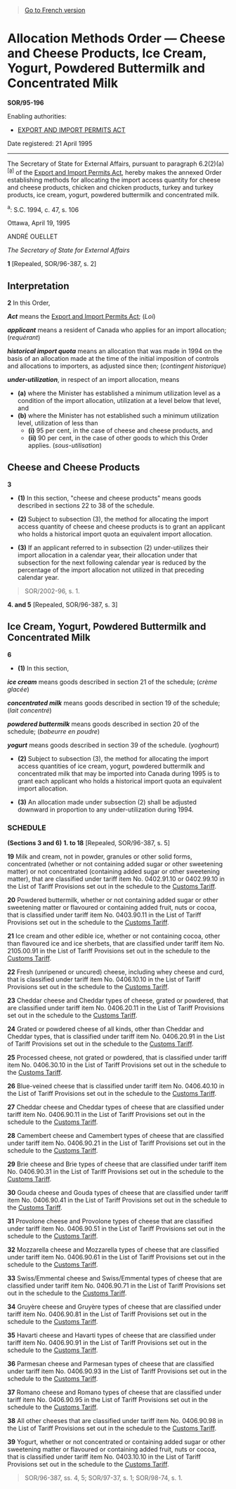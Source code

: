 > [Go to French version](/fr/Règlements/Décrets,%20ordonnances%20et%20règlements%20statutaires/95/196.md)

# Allocation Methods Order — Cheese and Cheese Products, Ice Cream, Yogurt, Powdered Buttermilk and Concentrated Milk

**SOR/95-196**

Enabling authorities: 
- [EXPORT AND IMPORT PERMITS ACT](/en/Acts/Revised%20Statutes%20of%20Canada/E/E-19.md)

Date registered: 21 April 1995

----------

The Secretary of State for External Affairs, pursuant to paragraph 6.2(2)(a)<sup><a href='#footnotea_e'>[a]</a></sup> of the [Export and Import Permits Act](/en/Acts/Revised%20Statutes%20of%20Canada/E/E-19.md), hereby makes the annexed Order establishing methods for allocating the import access quantity for cheese and cheese products, chicken and chicken products, turkey and turkey products, ice cream, yogurt, powdered buttermilk and concentrated milk.

<a name='footnotea_e'><sup>a</sup></a>: S.C. 1994, c. 47, s. 106<br />

Ottawa, April 19, 1995

ANDRÉ OUELLET

*The Secretary of State for External Affairs*



**1** [Repealed, SOR/96-387, s. 2]




## Interpretation


**2** In this Order,

***Act*** means the [Export and Import Permits Act](/en/Acts/Revised%20Statutes%20of%20Canada/E/E-19.md); (*Loi*)

***applicant*** means a resident of Canada who applies for an import allocation; (*requérant*)

***historical import quota*** means an allocation that was made in 1994 on the basis of an allocation made at the time of the initial imposition of controls and allocations to importers, as adjusted since then; (*contingent historique*)

***under-utilization***, in respect of an import allocation, means
- **(a)** where the Minister has established a minimum utilization level as a condition of the import allocation, utilization at a level below that level, and
- **(b)** where the Minister has not established such a minimum utilization level, utilization of less than
	- **(i)** 95 per cent, in the case of cheese and cheese products, and
	- **(ii)** 90 per cent, in the case of other goods to which this Order applies. (*sous-utilisation*)




## Cheese and Cheese Products


**3** 

- **(1)** In this section, "cheese and cheese products" means goods described in sections 22 to 38 of the schedule.

- **(2)** Subject to subsection (3), the method for allocating the import access quantity of cheese and cheese products is to grant an applicant who holds a historical import quota an equivalent import allocation.

- **(3)** If an applicant referred to in subsection (2) under-utilizes their import allocation in a calendar year, their allocation under that subsection for the next following calendar year is reduced by the percentage of the import allocation not utilized in that preceding calendar year.
> SOR/2002-96, s. 1.




**4. and 5** [Repealed, SOR/96-387, s. 3]




## Ice Cream, Yogurt, Powdered Buttermilk and Concentrated Milk


**6** 

- **(1)** In this section,

***ice cream*** means goods described in section 21 of the schedule; (*crème glacée*)

***concentrated milk*** means goods described in section 19 of the schedule; (*lait concentré*)

***powdered buttermilk*** means goods described in section 20 of the schedule; (*babeurre en poudre*)

***yogurt*** means goods described in section 39 of the schedule. (*yoghourt*)

- **(2)** Subject to subsection (3), the method for allocating the import access quantities of ice cream, yogurt, powdered buttermilk and concentrated milk that may be imported into Canada during 1995 is to grant each applicant who holds a historical import quota an equivalent import allocation.

- **(3)** An allocation made under subsection (2) shall be adjusted downward in proportion to any under-utilization during 1994.




### **SCHEDULE** 
**(Sections 3 and 6)**
**1. to 18** [Repealed, SOR/96-387, s. 5]


**19** Milk and cream, not in powder, granules or other solid forms, concentrated (whether or not containing added sugar or other sweetening matter) or not concentrated (containing added sugar or other sweetening matter), that are classified under tariff item No. 0402.91.10 or 0402.99.10 in the List of Tariff Provisions set out in the schedule to the [Customs Tariff](/en/Acts/Statutes%20of%20Canada/1997/c.%2036.md).


**20** Powdered buttermilk, whether or not containing added sugar or other sweetening matter or flavoured or containing added fruit, nuts or cocoa, that is classified under tariff item No. 0403.90.11 in the List of Tariff Provisions set out in the schedule to the [Customs Tariff](/en/Acts/Statutes%20of%20Canada/1997/c.%2036.md).


**21** Ice cream and other edible ice, whether or not containing cocoa, other than flavoured ice and ice sherbets, that are classified under tariff item No. 2105.00.91 in the List of Tariff Provisions set out in the schedule to the [Customs Tariff](/en/Acts/Statutes%20of%20Canada/1997/c.%2036.md).


**22** Fresh (unripened or uncured) cheese, including whey cheese and curd, that is classified under tariff item No. 0406.10.10 in the List of Tariff Provisions set out in the schedule to the [Customs Tariff](/en/Acts/Statutes%20of%20Canada/1997/c.%2036.md).


**23** Cheddar cheese and Cheddar types of cheese, grated or powdered, that are classified under tariff item No. 0406.20.11 in the List of Tariff Provisions set out in the schedule to the [Customs Tariff](/en/Acts/Statutes%20of%20Canada/1997/c.%2036.md).


**24** Grated or powdered cheese of all kinds, other than Cheddar and Cheddar types, that is classified under tariff item No. 0406.20.91 in the List of Tariff Provisions set out in the schedule to the [Customs Tariff](/en/Acts/Statutes%20of%20Canada/1997/c.%2036.md).


**25** Processed cheese, not grated or powdered, that is classified under tariff item No. 0406.30.10 in the List of Tariff Provisions set out in the schedule to the [Customs Tariff](/en/Acts/Statutes%20of%20Canada/1997/c.%2036.md).


**26** Blue-veined cheese that is classified under tariff item No. 0406.40.10 in the List of Tariff Provisions set out in the schedule to the [Customs Tariff](/en/Acts/Statutes%20of%20Canada/1997/c.%2036.md).


**27** Cheddar cheese and Cheddar types of cheese that are classified under tariff item No. 0406.90.11 in the List of Tariff Provisions set out in the schedule to the [Customs Tariff](/en/Acts/Statutes%20of%20Canada/1997/c.%2036.md).


**28** Camembert cheese and Camembert types of cheese that are classified under tariff item No. 0406.90.21 in the List of Tariff Provisions set out in the schedule to the [Customs Tariff](/en/Acts/Statutes%20of%20Canada/1997/c.%2036.md).


**29** Brie cheese and Brie types of cheese that are classified under tariff item No. 0406.90.31 in the List of Tariff Provisions set out in the schedule to the [Customs Tariff](/en/Acts/Statutes%20of%20Canada/1997/c.%2036.md).


**30** Gouda cheese and Gouda types of cheese that are classified under tariff item No. 0406.90.41 in the List of Tariff Provisions set out in the schedule to the [Customs Tariff](/en/Acts/Statutes%20of%20Canada/1997/c.%2036.md).


**31** Provolone cheese and Provolone types of cheese that are classified under tariff item No. 0406.90.51 in the List of Tariff Provisions set out in the schedule to the [Customs Tariff](/en/Acts/Statutes%20of%20Canada/1997/c.%2036.md).


**32** Mozzarella cheese and Mozzarella types of cheese that are classified under tariff item No. 0406.90.61 in the List of Tariff Provisions set out in the schedule to the [Customs Tariff](/en/Acts/Statutes%20of%20Canada/1997/c.%2036.md).


**33** Swiss/Emmental cheese and Swiss/Emmental types of cheese that are classified under tariff item No. 0406.90.71 in the List of Tariff Provisions set out in the schedule to the [Customs Tariff](/en/Acts/Statutes%20of%20Canada/1997/c.%2036.md).


**34** Gruyère cheese and Gruyère types of cheese that are classified under tariff item No. 0406.90.81 in the List of Tariff Provisions set out in the schedule to the [Customs Tariff](/en/Acts/Statutes%20of%20Canada/1997/c.%2036.md).


**35** Havarti cheese and Havarti types of cheese that are classified under tariff item No. 0406.90.91 in the List of Tariff Provisions set out in the schedule to the [Customs Tariff](/en/Acts/Statutes%20of%20Canada/1997/c.%2036.md).


**36** Parmesan cheese and Parmesan types of cheese that are classified under tariff item No. 0406.90.93 in the List of Tariff Provisions set out in the schedule to the [Customs Tariff](/en/Acts/Statutes%20of%20Canada/1997/c.%2036.md).


**37** Romano cheese and Romano types of cheese that are classified under tariff item No. 0406.90.95 in the List of Tariff Provisions set out in the schedule to the [Customs Tariff](/en/Acts/Statutes%20of%20Canada/1997/c.%2036.md).


**38** All other cheeses that are classified under tariff item No. 0406.90.98 in the List of Tariff Provisions set out in the schedule to the [Customs Tariff](/en/Acts/Statutes%20of%20Canada/1997/c.%2036.md).


**39** Yogurt, whether or not concentrated or containing added sugar or other sweetening matter or flavoured or containing added fruit, nuts or cocoa, that is classified under tariff item No. 0403.10.10 in the List of Tariff Provisions set out in the schedule to the [Customs Tariff](/en/Acts/Statutes%20of%20Canada/1997/c.%2036.md).


> SOR/96-387, ss. 4, 5; SOR/97-37, s. 1; SOR/98-74, s. 1.


